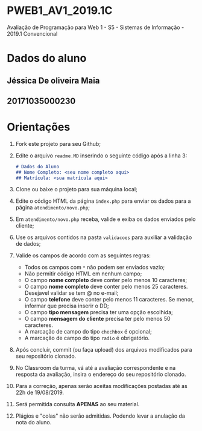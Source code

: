 # PWEB1_AV1_2019.1C
Avaliação de Programação para Web 1 - S5 - Sistemas de Informação - 2019.1 Convencional

# Dados do aluno 
## Jéssica De oliveira Maia
## 20171035000230

# Orientações
1. Fork este projeto para seu Github;
2. Edite o arquivo ```readme.MD``` inserindo o seguinte código após a linha 3:

    ```md
    # Dados do Aluno
    ## Nome Completo: <seu nome completo aqui>
    ## Matrícula: <sua matrícula aqui>
    ```
3. Clone ou baixe o projeto para sua máquina local;
4. Edite o código HTML da página ```index.php``` para enviar os dados para a página ```atendimento/novo.php```;
5. Em ```atendimento/novo.php``` receba, valide e exiba os dados enviados pelo cliente;
6. Use os arquivos contidos na pasta ```validacoes``` para auxiliar a validação de dados; 
7. Valide os campos de acordo com as seguintes regras:

    * Todos os campos com ```*``` não podem ser enviados vazio;
    * Não permitir código HTML em nenhum campo;
    * O campo **nome completo** deve conter pelo menos 10 caracteres;
    * O campo **nome completo** deve conter pelo menos 25 caracteres. Desejavel validar se tem @ no e-mail;
    * O campo **telefone** deve conter pelo menos 11 caracteres. Se menor, informar que precisa inserir o DD;
    * O campo **tipo mensagem** precisa ter uma opção escolhida;
    * O campo **mensagem do cliente** precisa ter pelo menos 50 caracteres.
    * A marcação de campo do tipo ```chechbox``` é opcional;
    * A marcação de campo do tipo ```radio``` é obrigatório.
    
8. Após concluir, commit (ou faça upload) dos arquivos modificados para seu repositório clonado.
9. No Classroom da turma, vá até a avaliação correspondente e na resposta da avaliação, insira o endereço do seu repositório clonado.
10. Para a correção, apenas serão aceitas modificações postadas até as 22h de 19/08/2019.
11. Será permitida consulta **APENAS** ao seu material.
12. Plágios e "colas" não serão admitidas. Podendo levar a anulação da nota do aluno.
